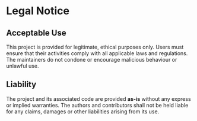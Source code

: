 # Legal Notice

## Acceptable Use
This project is provided for legitimate, ethical purposes only. Users must ensure
that their activities comply with all applicable laws and regulations. The
maintainers do not condone or encourage malicious behaviour or unlawful use.

## Liability
The project and its associated code are provided **as-is** without any express or
implied warranties. The authors and contributors shall not be held liable for any
claims, damages or other liabilities arising from its use.
